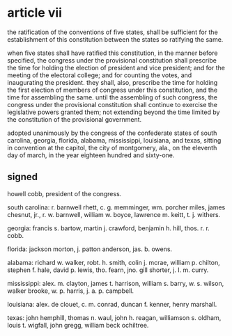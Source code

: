 # article vii

the ratification of the conventions of five states, shall be sufficient for the establishment of this constitution between the states so ratifying the same.

when five states shall have ratified this constitution, in the manner before specified, the congress under the provisional constitution shall prescribe the time for holding the election of president and vice president; and for the meeting of the electoral college; and for counting the votes, and inaugurating the president. they shall, also, prescribe the time for holding the first election of members of congress under this constitution, and the time for assembling the same. until the assembling of such congress, the congress under the provisional constitution shall continue to exercise the legislative powers granted them; not extending beyond the time limited by the constitution of the provisional government.

adopted unanimously by the congress of the confederate states of south carolina, georgia, florida, alabama, mississippi, louisiana, and texas, sitting in convention at the capitol, the city of montgomery, ala., on the eleventh day of march, in the year eighteen hundred and sixty-one.

## signed

howell cobb, president of the congress.

south carolina: r. barnwell rhett, c. g. memminger, wm. porcher miles, james chesnut, jr., r. w. barnwell, william w. boyce, lawrence m. keitt, t. j. withers.

georgia: francis s. bartow, martin j. crawford, benjamin h. hill, thos. r. r. cobb.

florida: jackson morton, j. patton anderson, jas. b. owens.

alabama: richard w. walker, robt. h. smith, colin j. mcrae, william p. chilton, stephen f. hale, david p. lewis, tho. fearn, jno. gill shorter, j. l. m. curry.

mississippi: alex. m. clayton, james t. harrison, william s. barry, w. s. wilson, walker brooke, w. p. harris, j. a. p. campbell.

louisiana: alex. de clouet, c. m. conrad, duncan f. kenner, henry marshall.

texas: john hemphill, thomas n. waul, john h. reagan, williamson s. oldham, louis t. wigfall, john gregg, william beck ochiltree.
